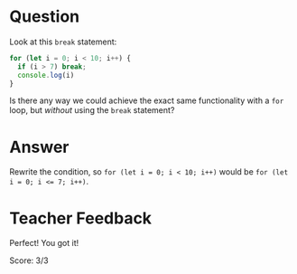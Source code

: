# Question
Look at this `break` statement:

```js
for (let i = 0; i < 10; i++) {
  if (i > 7) break;
  console.log(i)
}
```

Is there any way we could achieve the exact same functionality with a `for` loop, but *without* using the `break` statement?

# Answer
Rewrite the condition, so `for (let i = 0; i < 10; i++)` would be `for (let i = 0; i <= 7; i++)`.

# Teacher Feedback

Perfect! You got it!

Score: 3/3